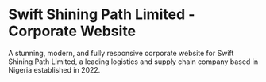 # Swift Shining Path Limited - Corporate Website

A stunning, modern, and fully responsive corporate website for Swift Shining Path Limited, a leading logistics and supply chain company based in Nigeria established in 2022.
